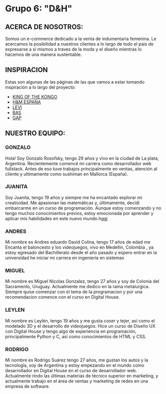 # Grupo 6: "D&H"

## ACERCA DE NOSOTROS:

 Somos un e-commerce dedicado a la venta de indumentaria femenina. Le acercamos la posibilidad a nuestros clientes a lo largo de todo el pais de expresarse a si mismos a traves de la moda y el diseño mientras lo hacemos de una manera sustentable.

## INSPIRACION
Estas son algunas de las páginas de las que vamos a estar tomando inspiración a lo largo del proyecto:
- [KING OF THE KONGO](https://kingofthekongo.com.ar/)
- [H&M ESPAÑA](https://www2.hm.com/es_es/index.html)
- [LEVI](https://www.levi.com.ar/)
- [BAS](https://www.bas.com.uy/)
- [GAP](https://www.gap.com)

## NUESTRO EQUIPO:

### GONZALO
Hola! Soy Gonzalo Rosofsky, tengo 29 años y vivo en la ciudad de La plata, Argentina. Recientemente comencé mi carrera como desarrollador web fullstack. Antes de eso tuve trabajos principalmente en ventas, atención al cliente y ultimamente como sushiman en Mallorca (España).

### JUANITA
Soy Juanita, tengo 19 años y siempre me ha encantado explorar mi creatividad. Me apasionan las matemáticas y, últimamente, decidí embarcarme en un curso de programación. Aunque estoy comenzando y no tengo muchos conocimientos previos, estoy emocionada por aprender y aplicar mis habilidades en este nuevo mundo.hggj

### ANDRES
Mi nombre es Andres eduardo David Colina, tengo 17 años de edad me Encanta el baloncesto y los videojuegos, vivo en Medellin, Colombia , ya estoy egresado del Bachillerato desde el año pasado y espero entrar en la universidad he iniciar mi carrera en ingeniería en sistemas

### MIGUEL
Mi nombre es Miguel Nicolas Gonzalez, tengo 27 años y soy de Colonia del Sacramento, Uruguay. Actualmente me dedico en la rama metalurgica. Siempre quise comenzar con el tema de la programacion y por una recomendacion comence con el curso en Digital House.

### LEYLEN
Mi nombre es Leylén, tengo 19 años y me gusta coser y tejer, así como el modelado 3D y el desarrollo de videojuegos. Hice un curso de Diseño UX con Digital House y tengo algo de experiencia en programación, principalmente Python y C, así como conocimientos de HTML y CSS.

### RODRIGO
Mi nombre es Rodrigo Suárez tengo 27 años, me gustan los autos y la tecnología, soy de Argentina y estoy empezando en el mundo como desarrollador en Digital House en el curso de desarrollador web. Actualmente rindo las últimas materias de técnico superior en marketing, y actualmente trabajo en el área de ventas y marketing de redes en una empresa de software.
